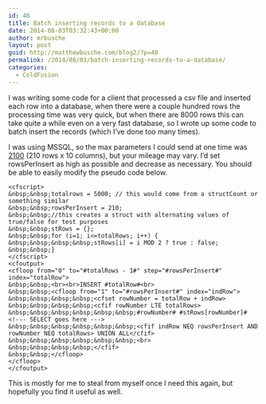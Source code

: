 ```yaml
---
id: 48
title: Batch inserting records to a database
date: 2014-08-03T03:32:43+00:00
author: mrbusche
layout: post
guid: http://matthewbusche.com/blog2/?p=48
permalink: /2014/08/03/batch-inserting-records-to-a-database/
categories:
  - ColdFusion
---
```

I was writing some code for a client that processed a csv file and inserted each row into a database, when there were a couple hundred rows the processing time was very quick, but when there are 8000 rows this can take quite a while even on a very fast database, so I wrote up some code to batch insert the records (which I&#8217;ve done too many times). 

I was using MSSQL, so the max parameters I could send at one time was [2100](http://social.msdn.microsoft.com/Forums/sqlserver/en-US/f2ec73eb-f1e0-4048-95d0-1b1ff6c6fdf3/maximum-parameters-in-where-clause) (210 rows x 10 columns), but your mileage may vary. I&#8217;d set rowsPerInsert as high as possible and decrease as necessary. You should be able to easily modify the pseudo code below.

    <cfscript>
    &nbsp;&nbsp;totalrows = 5000; // this would come from a structCount or something similar
    &nbsp;&nbsp;rowsPerInsert = 210;
    &nbsp;&nbsp;//this creates a struct with alternating values of true/false for test purposes
    &nbsp;&nbsp;stRows = {};
    &nbsp;&nbsp;for (i=1; i<=totalRows; i++) {
    &nbsp;&nbsp;&nbsp;&nbsp;stRows[i] = i MOD 2 ? true : false;
    &nbsp;&nbsp;}
    </cfscript>
    <cfoutput>
    <cfloop from="0" to="#totalRows - 1#" step="#rowsPerInsert#" index="totalRow">
    &nbsp;&nbsp;<br><br>INSERT #totalRow#<br>
    &nbsp;&nbsp;<cfloop from="1" to="#rowsPerInsert#" index="indRow">
    &nbsp;&nbsp;&nbsp;&nbsp;<cfset rowNumber = totalRow + indRow>
    &nbsp;&nbsp;&nbsp;&nbsp;<cfif rowNumber LTE totalRows>
    &nbsp;&nbsp;&nbsp;&nbsp;&nbsp;&nbsp;#rowNumber# #stRows[rowNumber]# <!--- SELECT goes here --->
    &nbsp;&nbsp;&nbsp;&nbsp;&nbsp;&nbsp;<cfif indRow NEQ rowsPerInsert AND rowNumber NEQ totalRows> UNION ALL</cfif>
    &nbsp;&nbsp;&nbsp;&nbsp;&nbsp;&nbsp;<br>
    &nbsp;&nbsp;&nbsp;&nbsp;</cfif>
    &nbsp;&nbsp;</cfloop>
    </cfloop>
    </cfoutput>
    

This is mostly for me to steal from myself once I need this again, but hopefully you find it useful as well.